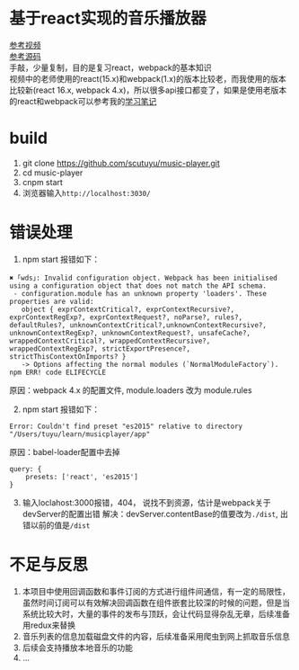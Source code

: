 基于react实现的音乐播放器
===

[参考视频](https://github.com/xiaolin3303/react-music-player)
<br/>
[参考源码](https://www.imooc.com/video/15480)
<br/>
手敲，少量复制，目的是复习react，webpack的基本知识
<br/>
视频中的老师使用的react(15.x)和webpack(1.x)的版本比较老，而我使用的版本比较新(react 16.x, webpack 4.x)，所以很多api接口都变了，如果是使用老版本的react和webpack可以参考我的[学习笔记](https://github.com/scutuyu/music-player/wiki/%E5%AD%A6%E4%B9%A0%E7%AC%94%E8%AE%B0)

# build
1. git clone https://github.com/scutuyu/music-player.git
2. cd music-player
3. cnpm start
4. 浏览器输入`http://localhost:3030/`

# 错误处理
1. npm start 报错如下：
```
✖ ｢wds｣: Invalid configuration object. Webpack has been initialised using a configuration object that does not match the API schema.
 - configuration.module has an unknown property 'loaders'. These properties are valid:
   object { exprContextCritical?, exprContextRecursive?, exprContextRegExp?, exprContextRequest?, noParse?, rules?, defaultRules?, unknownContextCritical?,unknownContextRecursive?, unknownContextRegExp?, unknownContextRequest?, unsafeCache?, wrappedContextCritical?, wrappedContextRecursive?, wrappedContextRegExp?, strictExportPresence?, strictThisContextOnImports? }
   -> Options affecting the normal modules (`NormalModuleFactory`).
npm ERR! code ELIFECYCLE
```
原因：webpack 4.x 的配置文件, module.loaders 改为 module.rules

2. npm start 报错如下：
```
Error: Couldn't find preset "es2015" relative to directory "/Users/tuyu/learn/musicplayer/app"
```
原因：babel-loader配置中去掉
```
query: {
    presets: ['react', 'es2015']
}
```
3. 输入loclahost:3000报错，404， 说找不到资源，估计是webpack关于devServer的配置出错
解决：devServer.contentBase的值要改为`./dist`, 出错以前的值是`/dist`

# 不足与反思
1. 本项目中使用回调函数和事件订阅的方式进行组件间通信，有一定的局限性，虽然时间订阅可以有效解决回调函数在组件嵌套比较深的时候的问题，但是当系统比较大时，大量的事件的发布与顶跃，会让代码显得杂乱无章，后续准备用redux来替换
2. 音乐列表的信息加载磁盘文件的内容，后续准备采用爬虫到网上抓取音乐信息
3. 后续会支持播放本地音乐的功能
4. ...